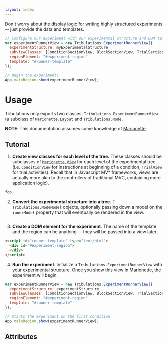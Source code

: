 ```yaml
---
layout: index
---
```


Don't worry about the display logic for writing highly structured experiments -- just provide the data and templates.

```javascript
// Configure our experiment with our experimental structure and DOM templates
var experimentRunnerView = new Tribulations.ExperimentRunnerView({
  experimentStructure: myExperimentalStructure
  subviewClasses: [ConditionSectionView, BlockSectionView, TrialSectionView]
  regionElement: "#experiment-region"
  template: "#runner-template"
});

// Begin the experiment!
App.mainRegion.show(experimentRunnerView);
```

# Usage
Tribulations only exports two classes: `Tribulations.ExperimentRunnerView` (a subclass of [`Marionette.Layout`](https://github.com/marionettejs/backbone.marionette/blob/master/docs/marionette.layout.md) and `Tribulations.Node`.

**NOTE**: This documentation assumes some knowledge of [Marionette](http://marionettejs.com/). 

## Tutorial
1. **Create view classes for each level of the tree.** These classes should be subclasses of [`Marionette.View`](https://github.com/marionettejs/backbone.marionette/tree/master/docs) for each level of the experimental tree (i.e. `ConditionView` for instructions at beginning of a condition, `TrialView` for trial activities). Recall that in Javascript MV\* frameworks, views are actually more akin to the controllers of traditional MVC, containing more application logic).
```javascript
foo
```


2. **Convert the experimental structure into a tree.** T `Tribulations.NodeModel` objects, optionally passing down a model on the `innerModel` property that will eventually be rendered in the view.
```javascript

```

3. **Create a DOM element for the experiment**. The name of the template and the region can be anything -- they will be passed into a view later.
```html
<script id="runner-template" type="text/html">
  <div id="#experiment-region">
  </div>
</script>
``` 
4. **Run the experiment**: Initialize a `Tribulations.ExperimentRunnerView` with your experimental structure. Once you show this view in Marionette, the experiment will begin.
```javascript
var experimentRunnerView = new Tribulations.ExperimentRunnerView({
  experimentStructure: experimentStructure
  subviewClasses: [ConditionSectionView, BlockSectionView, TrialSectionView]
  regionElement: "#experiment-region"
  template: "#runner-template"
});

// Starts the experiment on the first condition
App.mainRegion.show(experimentRunnerView);
```

## Attributes


